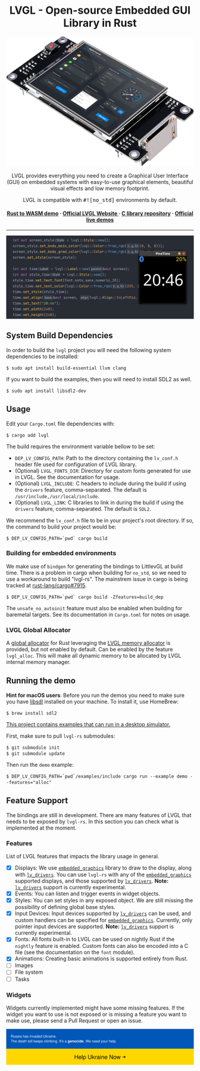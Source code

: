 <h1 align="center"> LVGL - Open-source Embedded GUI Library in Rust</h1>

![Original LVGL demo image](lv_demo.png)

<p align="center">
LVGL provides everything you need to create a Graphical User Interface (GUI) on embedded systems with easy-to-use graphical elements, beautiful visual effects and low memory footprint. 
</p>
<p align="center">
LVGL is compatible with <samp>#![no_std]</samp> environments by default.
</p>

<h4 align="center">
<a href="https://github.com/rafaelcaricio/lvgl-rs-wasm">Rust to WASM demo</a> &middot;
<a href="https://lvgl.io/">Official LVGL Website </a> &middot;
<a href="https://github.com/littlevgl/lvgl">C library repository</a> &middot;
<a href="https://lvgl.io/demos">Official live demos</a>
</h4>

---

![Rust bindings usage demo code.](demo.png)

## System Build Dependencies

In order to build the `lvgl` project you will need the following system dependencies to be installed:

```
$ sudo apt install build-essential llvm clang
```

If you want to build the examples, then you will need to install SDL2 as well.

```
$ sudo apt install libsdl2-dev
```

## Usage

Edit your `Cargo.toml` file dependencies with:
```
$ cargo add lvgl
```

The build requires the environment variable bellow to be set:

- `DEP_LV_CONFIG_PATH`: Path to the directory containing the `lv_conf.h` header file used for configuration of LVGL library.
- (Optional) `LVGL_FONTS_DIR`: Directory for custom fonts generated for use in LVGL. See the documentation for usage.
- (Optional) `LVGL_INCLUDE`: C headers to include during the build if using the `drivers` feature, comma-separated. The default is `/usr/include,/usr/local/include`.
- (Optional) `LVGL_LINK`: C libraries to link in during the build if using the `drivers` feature, comma-separated. The default is `SDL2`.

We recommend the `lv_conf.h` file to be in your project's root directory. If so, the command to build your project would be:
```shell script
$ DEP_LV_CONFIG_PATH=`pwd` cargo build
```

### Building for embedded environments

We make use of `bindgen` for generating the bindings to LittlevGL at build time. There is a problem in cargo when building
for `no_std`, so we need to use a workaround to build "lvgl-rs". The mainstrem issue in cargo is being tracked at
[rust-lang/cargo#7915](https://github.com/rust-lang/cargo/issues/7915).

```shell
$ DEP_LV_CONFIG_PATH=`pwd` cargo build -Zfeatures=build_dep
```

The `unsafe_no_autoinit` feature must also be enabled when building for baremetal targets. See its documentation in `Cargo.toml` for notes on usage.
### LVGL Global Allocator

A [global allocator](https://doc.rust-lang.org/std/alloc/trait.GlobalAlloc.html) for Rust leveraging the
[LVGL memory allocator](https://github.com/lvgl/lvgl/blob/master/src/misc/lv_mem.h) is provided, but not enabled 
by default. Can be enabled by the feature `lvgl_alloc`. This will make all dynamic memory to be allocated by LVGL 
internal memory manager.

## Running the demo

**Hint for macOS users**: Before you run the demos you need to make sure you have [libsdl](https://www.libsdl.org)
installed on your machine. To install it, use HomeBrew:

```shell
$ brew install sdl2
```

[This project contains examples that can run in a desktop simulator.](./examples)

First, make sure to pull `lvgl-rs` submodules:
```shell
$ git submodule init
$ git submodule update 
```

Then run the `demo` example:

```shell
$ DEP_LV_CONFIG_PATH=`pwd`/examples/include cargo run --example demo --features="alloc"
```

## Feature Support

The bindings are still in development. There are many features of LVGL that needs to be exposed by `lvgl-rs`. In
this section you can check what is implemented at the moment.

### Features

List of LVGL features that impacts the library usage in general.
- [x] Displays: We use [`embedded_graphics`](https://docs.rs/embedded-graphics/0.6.2/embedded_graphics/) library to
      draw to the display, along with [`lv_drivers`](https://github.com/lvgl/lv_drivers). You can
      use `lvgl-rs` with any of the [`embedded_graphics`](https://docs.rs/embedded-graphics/0.6.2/embedded_graphics/#supported-displays) supported
      displays, and those supported by [`lv_drivers`](https://github.com/lvgl/lv_drivers).
      **Note:** [`lv_drivers`](https://github.com/lvgl/lv_drivers) support is currently experimental.
- [x] Events: You can listen and trigger events in widget objects.
- [x] Styles: You can set styles in any exposed object. We are still missing the possibility of defining global base styles.
- [x] Input Devices: Input devices supported by [`lv_drivers`](https://github.com/lvgl/lv_drivers)
      can be used, and custom handlers can be specified for [`embedded_graphics`](https://docs.rs/embedded-graphics/0.6.2/embedded_graphics/). Currently, only pointer input devices are supported.
      **Note:** [`lv_drivers`](https://github.com/lvgl/lv_drivers) support is currently experimental.
- [x] Fonts: All fonts built-in to LVGL can be used on nightly Rust if the `nightly` feature is enabled. Custom fonts can also be encoded into a C file (see the documentation on the `font` module).
- [x] Animations: Creating basic animations is supported entirely from Rust.
- [ ] Images
- [ ] File system
- [ ] Tasks

### Widgets

Widgets currently implemented might have some missing features. If the widget you want to use is not exposed or
is missing a feature you want to make use, please send a Pull Request or open an issue.

[![SWUbanner](https://raw.githubusercontent.com/vshymanskyy/StandWithUkraine/main/banner2-direct.svg)](https://github.com/vshymanskyy/StandWithUkraine/blob/main/docs/README.md)
